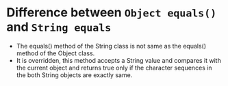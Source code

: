 # Difference between `Object equals()` and `String equals`

- The equals() method of the String class is not same as the equals() method of the Object class. 
- It is overridden, this method accepts a String value and compares it with the current object and returns true only if the character sequences in the both String objects are exactly same.